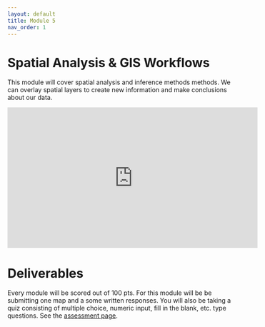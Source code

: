 ```yaml
---
layout: default
title: Module 5
nav_order: 1
---
```


# Spatial Analysis & GIS Workflows      

This module will cover spatial analysis and inference methods methods.  We can overlay spatial layers to create new information and make conclusions about our data.

<iframe width="560" height="315" src="https://www.youtube.com/embed/hnTuP5HrLlY" title="YouTube video player" frameborder="0" allow="accelerometer; autoplay; clipboard-write; encrypted-media; gyroscope; picture-in-picture" allowfullscreen></iframe>

# Deliverables

Every module will be scored out of 100 pts.  For this module will be be submitting one map and a some written responses.  You will also be taking a quiz consisting of multiple choice, numeric input, fill in the blank, etc. type questions.  See the [assessment page](docs/Assessment.md).